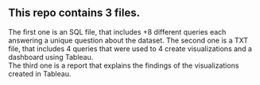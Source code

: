 ## This repo contains 3 files. <br />
The first one is an SQL file, that includes +8 different queries each answering a unique question about the dataset. 
The second one is a TXT file, that includes 4 queries that were used to 4 create visualizations and a dashboard using Tableau. <br />
The third one is a report that explains the findings of the visualizations created in Tableau.
